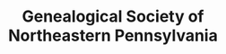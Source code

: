 ---
layout: repo
title: "Genealogical Society of Northeastern Pennsylvania"
id: 14289
permalink: repos/14289/
---